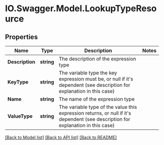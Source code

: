 # IO.Swagger.Model.LookupTypeResource
## Properties

Name | Type | Description | Notes
------------ | ------------- | ------------- | -------------
**Description** | **string** | The description of the expression type | 
**KeyType** | **string** | The variable type the key expression must be, or null if it&#39;s dependent (see description for explanation in this case) | 
**Name** | **string** | The name of the expression type | 
**ValueType** | **string** | The variable type of the value this expression returns, or null if it&#39;s dependent (see description for explanation in this case) | 

[[Back to Model list]](../README.md#documentation-for-models) [[Back to API list]](../README.md#documentation-for-api-endpoints) [[Back to README]](../README.md)

